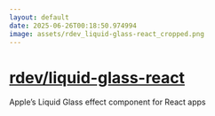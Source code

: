 ```yaml
---
layout: default
date: 2025-06-26T00:18:50.974994
image: assets/rdev_liquid-glass-react_cropped.png
---
```


# [rdev/liquid-glass-react](https://github.com/rdev/liquid-glass-react)

Apple’s Liquid Glass effect component for React apps
